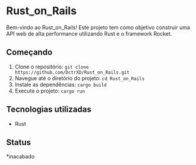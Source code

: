 # Rust_on_Rails

Bem-vindo ao Rust_on_Rails! Este projeto tem como objetivo construir uma API web de alta performance utilizando Rust e o framework Rocket.

## Começando

1. Clone o repositório: `git clone https://github.com/DctrXD/Rust_on_Rails.git`
2. Navegue até o diretório do projeto: `cd Rust_on_Rails`
3. Instale as dependências: `cargo build`
4. Execute o projeto: `cargo run`

## Tecnologias utilizadas

* Rust

## Status

*inacabado